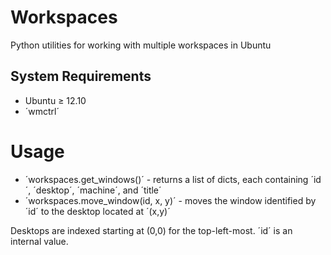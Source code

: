 # Workspaces

Python utilities for working with multiple workspaces in Ubuntu

## System Requirements

 * Ubuntu &ge; 12.10
 * ´wmctrl´

# Usage

 * ´workspaces.get_windows()´ - returns a list of dicts, each containing ´id´, ´desktop´, ´machine´, and ´title´
 * ´workspaces.move_window(id, x, y)´ - moves the window identified by ´id´ to the desktop located at ´(x,y)´

Desktops are indexed starting at (0,0) for the top-left-most. ´id´ is an internal value.